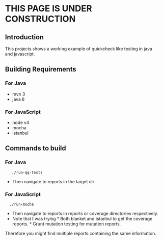 # THIS PAGE IS UNDER CONSTRUCTION

## Introduction


This projects shows a working example of quickcheck like testing in java and javascript.


## Building Requirements

### For Java

* mvn 3
* java 8

### For JavaScript

* node v4
* mocha
* istanbul

## Commands to build

### For Java

       ./run-qq-tests

* Then navigate to reports in the target dir

### For JavaScript

      ./run-mocha

* Then navigate to reports in reports or coverage directories respectively. 
* Note that I was trying 
      * Both blanket and  istanbul to get the coverage reports. 
      * Grunt mutation testing for mutation reports. 

Therefore you might find multiple reports containing the same information. 


